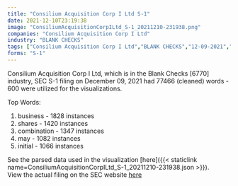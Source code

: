 ```yaml
---
title: "Consilium Acquisition Corp I Ltd S-1"
date: 2021-12-10T23:19:38
image: "ConsiliumAcquisitionCorpILtd_S-1_20211210-231938.png"
companies: "Consilium Acquisition Corp I Ltd"
industry: "BLANK CHECKS"
tags: ["Consilium Acquisition Corp I Ltd","BLANK CHECKS","12-09-2021","S-1"]
forms: "S-1"
---
```

Consilium Acquisition Corp I Ltd, which is in the Blank Checks [6770] industry, SEC S-1 filing on December 09, 2021 had 77466 (cleaned) words - 600 were utilized for the visualizations.

Top Words:
1. business - 1828 instances
2. shares - 1420 instances
3. combination - 1347 instances
4. may - 1082 instances
5. initial - 1066 instances


See the parsed data used in the visualization [here]({{< staticlink name=ConsiliumAcquisitionCorpILtd_S-1_20211210-231938.json >}}).  
View the actual filing on the SEC website [here](https://www.sec.gov/Archives/edgar/data/1875493/0001213900-21-064438.txt)